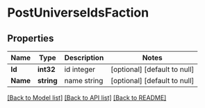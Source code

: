 # PostUniverseIdsFaction

## Properties
Name | Type | Description | Notes
------------ | ------------- | ------------- | -------------
**Id** | **int32** | id integer | [optional] [default to null]
**Name** | **string** | name string | [optional] [default to null]

[[Back to Model list]](../README.md#documentation-for-models) [[Back to API list]](../README.md#documentation-for-api-endpoints) [[Back to README]](../README.md)


